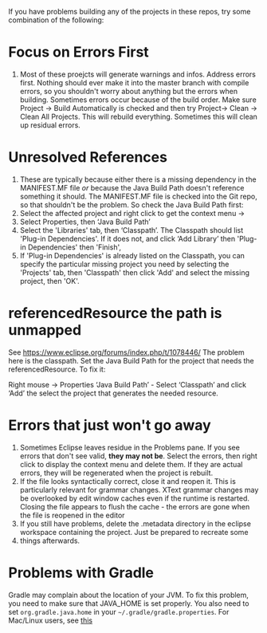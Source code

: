 If you have problems building any of the projects in these repos, try some combination of the following:

# Focus on Errors First
1. Most of these proejcts will generate warnings and infos. Address errors first. Nothing should ever make it into the master branch with compile errors,
so you shouldn't worry about anything but the errors when building. Sometimes errors occur because of the build order. Make sure Project -> Build Automatically is checked and then try Project-> Clean -> Clean All 
Projects. This will rebuild everything. Sometimes this will clean up residual errors.

# Unresolved References
1. These are typically because either there is a missing dependency in the MANIFEST.MF file *or* because the Java Build Path doesn't reference something 
it should. The MANIFEST.MF file is checked into the Git repo, so that shouldn't be the problem. So check the Java Build Path first: 
1. Select the affected project
and right click to get the context menu -> 
1. Select Properties, then ‘Java Build Path’
2. Select the 'Libraries' tab, then ‘Classpath’. The Classpath should list 'Plug-in Dependencies'.  If it does not,  and click ‘Add Library’ then 'Plug-in Dependencies' then 'Finish', 
3. If 'Plug-in Dependencies' is already listed on the Classpath, you can specify the particular missing project you need by
selecting the 'Projects' tab, then 'Classpath' then click 'Add' and select the missing project, then 'OK'.

# referencedResource the path is unmapped
See https://www.eclipse.org/forums/index.php/t/1078446/
The problem here is the classpath. Set the Java Build Path for the project that needs the referencedResource. To fix it: 

Right mouse -> Properties ‘Java Build Path’ - Select ‘Classpath’ and click ‘Add’ the select the project that generates the needed resource.

# Errors that just won't go away
1. Sometimes Eclipse leaves residue in the Problems pane. If you see errors that don't see valid, **they may not be**. Select the errors, then right click
to display the context menu and delete them. If they are actual errors, they will be regenerated when the project is rebuilt.
1. If the file looks syntactically correct, close it and reopen it. This is particularly relevant for grammar changes. XText grammar changes may 
be overlooked by edit window caches even if the runtime is restarted. Closing the file appears to flush the cache - the errors are gone when the 
file is reopened in the editor
3. If you still have problems, delete the .metadata directory in the eclipse workspace containing the project. Just be prepared to recreate some 
4. things afterwards.

# Problems with Gradle
Gradle may complain about the location of your JVM. To fix this problem, you need to make sure that JAVA_HOME is set properly. You also need to set `org.gradle.java.home` in your `~/.gradle/gradle.properties`. For Mac/Linux users, see [this](https://askubuntu.com/questions/1259159/gradle-java-home-is-set-to-an-invalid-directory) 
